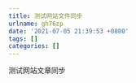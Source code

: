 ```yaml
---
title: 测试网站文件同步
urlname: gh76zp
date: '2021-07-05 21:39:53 +0800'
tags: []
categories: []
---
```


测试网站文章同步
